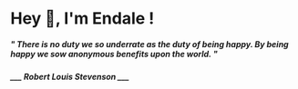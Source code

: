 <h1 title="head"> Hey 👋, I'm Endale !</h1>

**<h5><i>" There is no duty we so underrate as the duty of being happy. By being happy we sow anonymous benefits upon the world. "</i></h5>**

*<b>___ Robert Louis Stevenson ___</b>*
